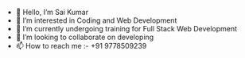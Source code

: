 - 👋 Hello, I’m Sai Kumar
- 👀 I’m interested in Coding and Web Development
- 🌱 I’m currently undergoing training for Full Stack Web Development
- 💞️ I’m looking to collaborate on developing 
- 📫 How to reach me :- +91 9778509239

<!---
kumarsai131/kumarsai131 is a ✨ special ✨ repository because its `README.md` (this file) appears on your GitHub profile.
You can click the Preview link to take a look at your changes.
--->
